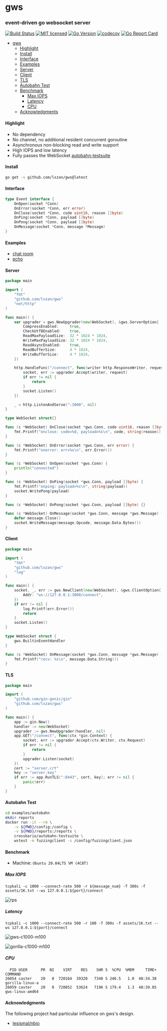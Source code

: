 # gws

### event-driven go websocket server

[![Build Status][1]][2] [![MIT licensed][3]][4] [![Go Version][5]][6] [![codecov][7]][8] [![Go Report Card][9]][10]

[1]: https://github.com/lxzan/gws/workflows/Go%20Test/badge.svg?branch=master

[2]: https://github.com/lxzan/gws/actions?query=branch%3Amaster

[3]: https://img.shields.io/badge/license-MIT-blue.svg

[4]: LICENSE

[5]: https://img.shields.io/badge/go-%3E%3D1.16-30dff3?style=flat-square&logo=go

[6]: https://github.com/lxzan/gws

[7]: https://codecov.io/github/lxzan/gws/branch/master/graph/badge.svg?token=DJU7YXWN05

[8]: https://app.codecov.io/gh/lxzan/gws

[9]: https://goreportcard.com/badge/github.com/lxzan/gws

[10]: https://goreportcard.com/report/github.com/lxzan/gws

- [gws](#gws)
	- [Highlight](#highlight)
	- [Install](#install)
	- [Interface](#interface)
	- [Examples](#examples)
	- [Server](#server)
	- [Client](#client)
	- [TLS](#tls)
	- [Autobahn Test](#autobahn-test)
	- [Benchmark](#benchmark)
		- [Max IOPS](#max-iops)
		- [Latency](#latency)
		- [CPU](#cpu)
	- [Acknowledgments](#acknowledgments)

#### Highlight

- No dependency
- No channel, no additional resident concurrent goroutine
- Asynchronous non-blocking read and write support
- High IOPS and low latency
- Fully passes the WebSocket [autobahn-testsuite](https://github.com/crossbario/autobahn-testsuite)

#### Install

```bash
go get -v github.com/lxzan/gws@latest
```

#### Interface

```go
type Event interface {
	OnOpen(socket *Conn)
	OnError(socket *Conn, err error)
	OnClose(socket *Conn, code uint16, reason []byte)
	OnPing(socket *Conn, payload []byte)
	OnPong(socket *Conn, payload []byte)
	OnMessage(socket *Conn, message *Message)
}
```

#### Examples

- [chat room](examples/chatroom/main.go)
- [echo](examples/testsuite/main.go)

#### Server

```go
package main

import (
	"fmt"
	"github.com/lxzan/gws"
	"net/http"
)

func main() {
	var upgrader = gws.NewUpgrader(new(WebSocket), &gws.ServerOption{
		CompressEnabled:     true,
		CheckUtf8Enabled:    true,
		ReadMaxPayloadSize:  32 * 1024 * 1024,
		WriteMaxPayloadSize: 32 * 1024 * 1024,
		ReadAsyncEnabled:    true,
		ReadBufferSize:      4 * 1024,
		WriteBufferSize:     4 * 1024,
	})

	http.HandleFunc("/connect", func(writer http.ResponseWriter, request *http.Request) {
		socket, err := upgrader.Accept(writer, request)
		if err != nil {
			return
		}
		socket.Listen()
	})

	_ = http.ListenAndServe(":3000", nil)
}

type WebSocket struct{}

func (c *WebSocket) OnClose(socket *gws.Conn, code uint16, reason []byte) {
	fmt.Printf("onclose: code=%d, payload=%s\n", code, string(reason))
}

func (c *WebSocket) OnError(socket *gws.Conn, err error) {
	fmt.Printf("onerror: err=%s\n", err.Error())
}

func (c *WebSocket) OnOpen(socket *gws.Conn) {
	println("connected")
}

func (c *WebSocket) OnPing(socket *gws.Conn, payload []byte) {
	fmt.Printf("onping: payload=%s\n", string(payload))
	socket.WritePong(payload)
}

func (c *WebSocket) OnPong(socket *gws.Conn, payload []byte) {}

func (c *WebSocket) OnMessage(socket *gws.Conn, message *gws.Message) {
	defer message.Close()
	socket.WriteMessage(message.Opcode, message.Data.Bytes())
}
```

#### Client

```go
package main

import (
	"fmt"
	"github.com/lxzan/gws"
	"log"
)

func main() {
	socket, _, err := gws.NewClient(new(WebSocket), &gws.ClientOption{
		Addr: "ws://127.0.0.1:3000/connect",
	})
	if err != nil {
		log.Printf(err.Error())
		return
	}
	socket.Listen()
}

type WebSocket struct {
	gws.BuiltinEventHandler
}

func (c *WebSocket) OnMessage(socket *gws.Conn, message *gws.Message) {
	fmt.Printf("recv: %s\n", message.Data.String())
}
```

#### TLS

```go
package main

import (
	"github.com/gin-gonic/gin"
	"github.com/lxzan/gws"
)

func main() {
	app := gin.New()
	handler := new(WebSocket)
	upgrader := gws.NewUpgrader(handler, nil)
	app.GET("/connect", func(ctx *gin.Context) {
		socket, err := upgrader.Accept(ctx.Writer, ctx.Request)
		if err != nil {
			return
		}
		upgrader.Listen(socket)
	})
	cert := "server.crt"
	key := "server.key"
	if err := app.RunTLS(":8443", cert, key); err != nil {
		panic(err)
	}
}
```

#### Autobahn Test

```bash
cd examples/autobahn
mkdir reports
docker run -it --rm \
    -v ${PWD}/config:/config \
    -v ${PWD}/reports:/reports \
    crossbario/autobahn-testsuite \
    wstest -m fuzzingclient -s /config/fuzzingclient.json
```

#### Benchmark 

- Machine: `Ubuntu 20.04LTS VM (4C8T)`

##### Max IOPS

```
tcpkali -c 1000 --connect-rate 500 -r ${message_num} -T 300s -f assets/1K.txt --ws 127.0.0.1:${port}/connect
```

![rps](assets/performance.png)

##### Latency

```
tcpkali -c 1000 --connect-rate 500 -r 100 -T 300s -f assets/1K.txt --ws 127.0.0.1:${port}/connect
```

![gws-c1000-m100](assets/gws-c1000-m100.png)

![gorilla-c1000-m100](assets/gorilla-c1000-m100.png)

##### CPU

```
  PID USER      PR  NI    VIRT    RES    SHR S  %CPU  %MEM     TIME+ COMMAND
26054 caster    20   0  720164  39320   7340 S 246.5   1.0  48:34.38 gorilla-linux-a
26059 caster    20   0  720852  53624   7196 S 179.4   1.3  48:39.85 gws-linux-amd64
```

#### Acknowledgments

The following project had particular influence on gws's design.

- [lesismal/nbio](https://github.com/lxzan/gws)
